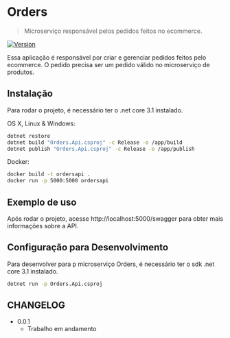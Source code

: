 # Orders
> Microserviço responsável pelos pedidos feitos no ecommerce.

[![Version](https://badge.fury.io/gh/tterb%2FHyde.svg)](https://badge.fury.io/gh/tterb%2FHyde)

Essa aplicação é responsável por criar e gerenciar pedidos feitos pelo ecommerce. O pedido precisa ser um pedido válido no microserviço de produtos.

## Instalação

Para rodar o projeto, é necessário ter o .net core 3.1 instalado.

OS X, Linux & Windows:

```sh
dotnet restore
dotnet build "Orders.Api.csproj" -c Release -o /app/build
dotnet publish "Orders.Api.csproj" -c Release -o /app/publish
```

Docker:

```sh
docker build -t ordersapi .
docker run -p 5000:5000 ordersapi
```

## Exemplo de uso

Após rodar o projeto, acesse http://localhost:5000/swagger para obter mais informações sobre a API.

## Configuração para Desenvolvimento

Para desenvolver para p microserviço Orders, é necessário ter o sdk .net core 3.1 instalado.

```sh
dotnet run -p Orders.Api.csproj
```

## CHANGELOG

* 0.0.1
    * Trabalho em andamento

